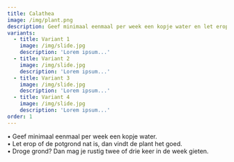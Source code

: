 ```yaml
---
title: Calathea
image: /img/plant.png
description: Geef minimaal eenmaal per week een kopje water en let erop of de potgrond nat is.
variants:
  - title: Variant 1
    image: /img/slide.jpg
    description: 'Lorem ipsum...'
  - title: Variant 2
    image: /img/slide.jpg
    description: 'Lorem ipsum...'
  - title: Variant 3
    image: /img/slide.jpg
    description: 'Lorem ipsum...'
  - title: Variant 4
    image: /img/slide.jpg
    description: 'Lorem ipsum...'
order: 1
---
```


• Geef minimaal eenmaal per week een kopje water.<br />
• Let erop of de potgrond nat is, dan vindt de plant het goed.<br />
• Droge grond? Dan mag je rustig twee of drie keer in de week gieten.